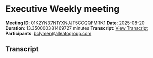 # Executive Weekly meeting
**Meeting ID**: 01K2YN37N1YXNJJT5CCQQFMRK1
**Date**: 2025-08-20
**Duration**: 13.350000381469727 minutes
**Transcript**: [View Transcript](https://app.fireflies.ai/view/01K2YN37N1YXNJJT5CCQQFMRK1)
**Participants**: bclymer@alleatogroup.com

## Transcript